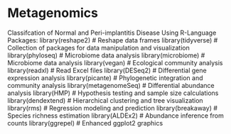 # Metagenomics
Classifcation of Normal and Peri-implantitis Disease Using R-Language
Packages:
library(reshape2)  # Reshape data frames
library(tidyverse)  # Collection of packages for data manipulation and visualization
library(phyloseq)  # Microbiome data analysis
library(microbiome)  # Microbiome data analysis
library(vegan)  # Ecological community analysis
library(readxl)  # Read Excel files
library(DESeq2)  # Differential gene expression analysis
library(picante)  # Phylogenetic integration and community analysis
library(metagenomeSeq)  # Differential abundance analysis
library(HMP)  # Hypothesis testing and sample size calculations
library(dendextend)  # Hierarchical clustering and tree visualization
library(rms)  # Regression modeling and prediction
library(breakaway)  # Species richness estimation
library(ALDEx2)  # Abundance inference from counts
library(ggrepel)  # Enhanced ggplot2 graphics
